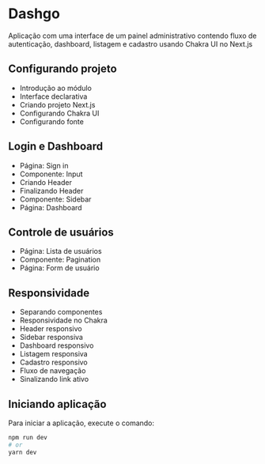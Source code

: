 # Dashgo 

Aplicação com uma interface de um painel administrativo contendo fluxo de autenticação, dashboard, listagem e cadastro usando Chakra UI no Next.js

## Configurando projeto

- Introdução ao módulo
- Interface declarativa
- Criando projeto Next.js
- Configurando Chakra UI
- Configurando fonte

## Login e Dashboard

- Página: Sign in
- Componente: Input
- Criando Header
- Finalizando Header
- Componente: Sidebar
- Página: Dashboard

## Controle de usuários

- Página: Lista de usuários
- Componente: Pagination
- Página: Form de usuário

## Responsividade

- Separando componentes
- Responsividade no Chakra
- Header responsivo
- Sidebar responsiva
- Dashboard responsivo
- Listagem responsiva
- Cadastro responsivo
- Fluxo de navegação
- Sinalizando link ativo

## Iniciando aplicação

Para iniciar a aplicação, execute o comando:

```bash
npm run dev
# or
yarn dev
```
